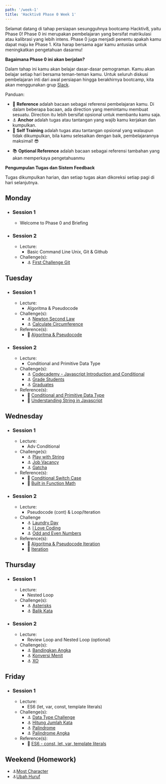 ```yaml
---
path: '/week-1'
title: 'Hacktiv8 Phase 0 Week 1'
---
```


Selamat datang di tahap persiapan sesungguhnya bootcamp Hacktiv8, yaitu Phase 0! Phase 0 ini merupakan pembelajaran yang bersifat matrikulasi atau kalibrasi yang lebih intens. Phase 0 juga menjadi penentu apakah kamu dapat maju ke Phase 1. Kita harap bersama agar kamu antusias untuk meningkatkan pengetahuan dasarmu!

**Bagaimana Phase 0 ini akan berjalan?**

Dalam tahap ini kamu akan belajar dasar-dasar pemograman. Kamu akan belajar setiap hari bersama teman-teman kamu.
Untuk seluruh diskusi pembelajaran inti dari awal persiapan hingga berakhirnya bootcamp, kita akan menggunakan grup [Slack](https://slack.com/).

Panduan:

- :notebook_with_decorative_cover: **Reference** adalah bacaan sebagai referensi pembelajaran kamu. Di dalam beberapa bacaan, ada direction yang memintamu membuat sesuatu. Direction itu lebih bersifat opsional untuk membantu kamu saja.
- :anchor: **Anchor** adalah tugas atau tantangan yang wajib kamu kerjakan dan kumpulkan.
- 💪 **Self Training** adalah tugas atau tantangan opsional yang walaupun tidak dikumpulkan, bila kamu selesaikan dengan baik, pembelajarannya maksimal! 😎
<!-- - :rocket: **Rocket** adalah tantangan opsional yang menguji kehebatanmu sebagai calon developer masa depan -->
- :books: **Optional Reference** adalah bacaan sebagai referensi tambahan yang akan memperkaya pengetahuanmu

**Pengumpulan Tugas dan Sistem Feedback**

Tugas dikumpulkan harian, dan setiap tugas akan dikoreksi setiap pagi di hari selanjutnya.

## Monday

- ### Session 1
    - Welcome to Phase 0 and Briefing
- ### Session 2
  - Lecture:
      - Basic Command Line Unix, Git & Github
  - Challenge(s):
      - :anchor: [First Challenge Git](/week-1/challenges/anchor-first-challenge-git)

## Tuesday

- ### Session 1

  - Lecture:
      - Algoritma & Pseudocode
  - Challenge(s):
      - :anchor: [Newton Second Law](/week-1/challenges/anchor-newton-second-law)
      - :anchor: [Calculate Circumference](/week-1/challenges/anchor-calculate-circumference)
  - Reference(s):
      - :notebook_with_decorative_cover: [Algoritma & Pseudocode](/week-1/references/algorithm-pseudocode-conditional)

- ### Session 2

  - Lecture:
      - Conditional and Primitive Data Type
  - Challenge(s):
      - :anchor: [Codecademy - Javascript Introduction and Conditional](https://www.codecademy.com/learn/introduction-to-javascript)
      - :anchor: [Grade Students](/week-1/challenges/anchor-grade-students)
      - :anchor: [Graduates](/week-1/challenges/anchor-graduates)
  - Reference(s):
      - :notebook_with_decorative_cover: [Conditional and Primitive Data Type](/week-1/references/js-first-time)
      - :notebook_with_decorative_cover: [Understanding String in Javascript](/week-1/references/js-string-reference)

## Wednesday

- ### Session 1

  - Lecture:
      - Adv Conditional
  - Challenge(s):
      - :anchor: [Play with String](/week-1/challenges/anchor-play-with-string)
      - :anchor: [Job Vacancy](/week-1/challenges/anchor-job-vacancy)
      - :anchor: [Gatcha](/week-1/challenges/anchor-gatcha)
  - Reference(s):
      - :notebook_with_decorative_cover: [Conditional Switch Case](/week-1/references/js-first-time-switch-case)
      - :notebook_with_decorative_cover: [Built in Function Math](/week-1/references/math)

- ### Session 2

  - Lecture:
      - Pseudocode (cont) & Loop/Iteration
  - Challenge
      - :anchor: [Laundry Day](/week-1/challenges/anchor-laundry-day)
      - :anchor: [I Love Coding](/week-1/challenges/anchor-i-love-coding)
      - :anchor: [Odd and Even Numbers](/week-1/challenges/anchor-odd-even-numbers)
  - Reference(s):
      - :notebook_with_decorative_cover: [Algoritma & Pseudocode Iteration](/week-1/references/algoritma-loop)
      - :notebook_with_decorative_cover: [Iteration](/week-1/references/js-first-time)

## Thursday

- ### Session 1
  - Lecture:
    - Nested Loop
  - Challenge(s):
      - :anchor: [Asterisks](/week-1/challenges/anchor-asterisk)
      - :anchor: [Balik Kata](/week-1/challenges/anchor-balik-kata)
- ### Session 2
  - Lecture:
      - Review Loop and Nested Loop (optional)
  - Challenge(s):
      - :anchor: [Bandingkan Angka](/week-1/challenges/anchor-bandingkan-angka)
      - :anchor: [Konversi Menit](/week-1/challenges/anchor-konversi-menit)
      - :anchor: [XO](/week-1/challenges/anchor-xo)
    <!-- - :rocket: [Triangle](/week-1/challenges/rocket-triangle) -->

## Friday

- ### Session 1

  - Lecture:
    - ES6 (let, var, const, template literals)
  - Challenge(s):
      - :anchor: [Data Type Challenge](/week-1/challenges/anchor-data-type)
      - :anchor: [Hitung Jumlah Kata](/week-1/challenges/anchor-hitung-jumlah-kata)
      - :anchor: [Palindrome](/week-1/challenges/anchor-palindrome)
      - :anchor: [Palindrome Angka](/week-1/challenges/anchor-palindrome-angka)
  - Reference(s):
      - :notebook_with_decorative_cover: [ES6 - const, let, var, template literals](/week-1/references/es6)

## Weekend (Homework)

- :anchor:[Most Character](/week-1/challenges/anchor-most-character)
- :anchor:[Ubah Huruf](/week-1/challenges/anchor-ubah-huruf)
